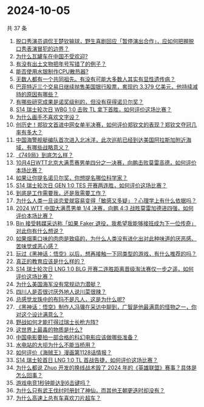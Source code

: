 # 2024-10-05

共 37 条

<!-- BEGIN ZHIHUQUESTIONS -->
<!-- 最后更新时间 Sat Oct 05 2024 03:09:29 GMT+0800 (China Standard Time) -->
1. [脱口秀演员调侃王楚钦输球，野生喜剧回应「暂停演出合作」，应如何把握脱口秀表演冒犯的边界？](https://www.zhihu.com/question/740275200)
1. [为什么瓦罐车在中国不受欢迎?](https://www.zhihu.com/question/652163748)
1. [有没有出土文物把年号写错了的例子？](https://www.zhihu.com/question/668069141)
1. [能否使用水银制作CPU散热器?](https://www.zhihu.com/question/664733368)
1. [无数人都有一个共同祖先。有没有可能大多数人其实有显性遗传病？](https://www.zhihu.com/question/637452354)
1. [巴菲特近三个交易日继续抛售美国银行股票，套现约 3.379 亿美元，他持续减持的原因有哪些？](https://www.zhihu.com/question/728418630)
1. [有哪些研究成果是诺奖级别的，但没有获得诺贝尔奖？](https://www.zhihu.com/question/700869898)
1. [S14 瑞士轮次日 WBG 1:0 击败 TL 拿下首胜，如何评价这场比赛？](https://www.zhihu.com/question/742150158)
1. [为什么画手不喜欢文字设？](https://www.zhihu.com/question/606813279)
1. [创历史！郑钦文首进中网女单半决赛，如何评价郑钦文的表现？郑钦文夺冠几率有多大？](https://www.zhihu.com/question/741104067)
1. [中国海警舰艇编队首次进入北冰洋，此次巡航已经到达美国阿拉斯加附近海域，有哪些战略意义？](https://www.zhihu.com/question/735276603)
1. [《749局》到底怎么样？](https://www.zhihu.com/question/361158274)
1. [10月4日WTT北京大满贯赛男单四分之一决赛，向鹏击败莫雷高德，如何评价本场比赛？](https://www.zhihu.com/question/740912619)
1. [如果让你提名诺贝尔奖，你想提名哪位科学家？](https://www.zhihu.com/question/609412067)
1. [S14 瑞士轮次日 GEN 1:0 TES 开赛两连胜，如何评价这场比赛？](https://www.zhihu.com/question/740996702)
1. [到底是工作需要我，还是我需要工作？](https://www.zhihu.com/question/729107003)
1. [为什么人类一旦谈恋爱就容易变得「敏感又多疑」？心理学上有什么依据吗？](https://www.zhihu.com/question/671400724)
1. [2024 WTT 中国大满贯男单 1/4 决赛，向鹏 4:3 战胜莫雷加德进四强，如何评价本场比赛？](https://www.zhihu.com/question/731948681)
1. [Bin 接受韩媒采访称「如果 Faker 退役，我希望我能够接班成为下一位传奇」对此你有什么想说？](https://www.zhihu.com/question/737903039)
1. [如果烟熏口味的肉肉是致癌的，为什么人类没有进化出对此种味道的厌恶感、苦味觉或恶心感？](https://www.zhihu.com/question/716578852)
1. [玩过《黑神话：悟空》以后，想再接触一下同类型的游戏，有什么推荐的吗？](https://www.zhihu.com/question/665902357)
1. [真正的教育应该是什么样的？](https://www.zhihu.com/question/292369449)
1. [S14 瑞士轮次日 LNG 1:0 BLG 开赛二连胜距离晋级淘汰赛仅一步之遥，如何评价这场比赛？](https://www.zhihu.com/question/740112428)
1. [为什么美国海军没有常规动力潜艇？](https://www.zhihu.com/question/27587633)
1. [四川人是否很讨厌外地人说川菜很辣？](https://www.zhihu.com/question/305362046)
1. [总感觉龙珠中的布玛不是凡人，这是为什么呢?](https://www.zhihu.com/question/578098384)
1. [《黑神话：悟空》制作人冯骥在采访中聊到，广智是他最满意的怪物之一，你对这个设计满意么？](https://www.zhihu.com/question/665338207)
1. [野战如何才能打得过瑞士长枪方阵?](https://www.zhihu.com/question/522193444)
1. [这世界上最毒的物质是什么?](https://www.zhihu.com/question/22089746)
1. [中国电影要拍一部合格的科幻电影应该做哪些准备？](https://www.zhihu.com/question/24442619)
1. [水电站的大坝为什么不能当桥用？](https://www.zhihu.com/question/348861282)
1. [如何评价《海贼王》漫画第1128话情报？](https://www.zhihu.com/question/711783024)
1. [S14 瑞士轮首日 LNG 1:0 TL 首战告捷，如何评价这场比赛？](https://www.zhihu.com/question/732406929)
1. [为什么都说 Zhuo 开发的换线战术毁了 2024 年的《英雄联盟》赛事？具体是怎么回事？](https://www.zhihu.com/question/735489616)
1. [游戏电竞1秒钟能达到6击键吗？](https://www.zhihu.com/question/562660937)
1. [为什么只有武王伐纣时册封了神仙，而其他王朝更迭时却没有？](https://www.zhihu.com/question/499915898)
1. [为什么高速上总有车喜欢刀片超车？](https://www.zhihu.com/question/667675868)
<!-- END ZHIHUQUESTIONS -->
